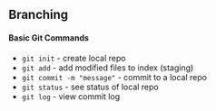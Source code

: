 ## Branching

#### Basic Git Commands
* `git init` - create local repo
* `git add` - add modified files to index (staging)
* `git commit -m "message"` - commit to a local repo
* `git status` - see status of local repo
* `git log` - view commit log

